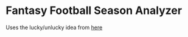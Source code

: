 # Fantasy Football Season Analyzer

Uses the lucky/unlucky idea from [here](https://stmorse.github.io/journal/espn-fantasy-v3.html)

